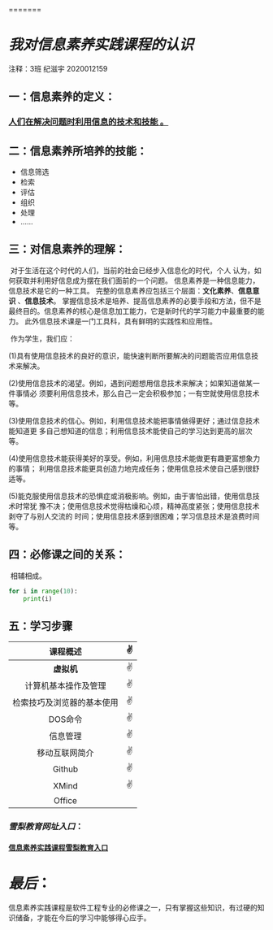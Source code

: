 

=======



# *我对信息素养实践课程的认识*

注释：3班 纪滋宇 2020012159

## 一：信息素养的定义：

### 	<u>人们在解决问题时利用信息的技术和技能 。</u>

## 二：信息素养所培养的技能：

   + 信息筛选
   + 检索
   + 评估
   + 组织
   + 处理
   + ……

## 三：对信息素养的理解：

​		对于生活在这个时代的人们，当前的社会已经步入信息化的时代，个人 认为，如何获取并利用好信息成为摆在我们面前的一个问题。 信息素养是一种信息能力，信息技术是它的一种工具。 完整的信息素养应包括三个层面：**文化素养**、**信息意识** 、**信息技术**。 掌握信息技术是培养、提高信息素养的必要手段和方法，但不是最终目的。信息素养的核心是信息加工能力，它是新时代的学习能力中最重要的能力。 此外信息技术课是一门工具科，具有鲜明的实践性和应用性。

​	作为学生，我们应：

(1)具有使用信息技术的良好的意识，能快速判断所要解决的问题能否应用信息技术来解决。 

(2)使用信息技术的渴望。例如，遇到问题想用信息技术来解决；如果知道做某一件事情必 须要利用信息技术，那么自己一定会积极参加；一有空就使用信息技术等。

 (3)使用信息技术的信心。例如，利用信息技术能把事情做得更好；通过信息技术能知道更 多自己想知道的信息；利用信息技术能使自己的学习达到更高的层次等。

 (4)使用信息技术能获得美好的享受。例如，利用信息技术能做更有趣更富想象力的事情； 利用信息技术能更具创造力地完成任务；使用信息技术使自己感到很舒适等。

 (5)能克服使用信息技术的恐惧症或消极影响。例如，由于害怕出错，使用信息技术时常犹 豫不决；使用信息技术觉得枯燥和心烦，精神高度紧张；使用信息技术剥夺了与别人交流的 时间；使用信息技术感到很困难；学习信息技术是浪费时间等。 

## 四：必修课之间的关系：

​	相辅相成。

```python
for i in range(10):
    print(i)
```

## 五：学习步骤

|          课程概述          | :v:  |
| :------------------------: | ---- |
|         **虚拟机**         | :v:  |
|    计算机基本操作及管理    | :v:  |
| 检索技巧及浏览器的基本使用 | :v:  |
|          DOS命令           | :v:  |
|          信息管理          | :v:  |
|       移动互联网简介       | :v:  |
|           Github           | :v:  |
|           XMind            | :v:  |
|           Office           |      |

### *雪梨教育网址入口*：

#### 	[信息素养实践课程雪梨教育入口](http://www.edu2act.cn/team/xin-xi-su-yang-shi-jian/)

# *最后*：

​	信息素养实践课程是软件工程专业的必修课之一，只有掌握这些知识，有过硬的知识储备，才能在今后的学习中能够得心应手。

​	



